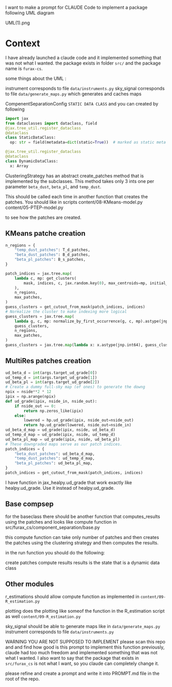 I want to make a prompt for CLAUDE Code to implement a package following UML diagram

UML(1).png

# Context 

I have already launched a claude code and it implemented something that was not what I wanted.
the package exists in folder `src/` and the package name is `furax-cs`.

some things about the UML : 

instrument corresponds to file `data/instruments.py`
sky_signal corresponds to file `data/generate_maps.py` which generates and caches maps

CompenentSeparationConfig `STATIC DATA CLASS` and you can created by following 

```py
import jax
from dataclasses import dataclass, field
@jax.tree_util.register_dataclass
@dataclass
class StaticDataClass:
  op: str = field(metadata=dict(static=True))  # marked as static meta field.

@jax.tree_util.register_dataclass
@dataclass
class DynamicDataClass:
  x: Array
```

ClusteringStrategy has an abstract create_patches method that is implemented by the subclasses.
This method takes only 3 ints one per parameter `beta_dust`, `beta_pl`, and `temp_dust`.

This should be called each time in another function that creates the patches.
You should like in scripts 
content/08-KMeans-model.py
content/05-PTEP-model.py


to see how the patches are created. 

## KMeans patche creation

```python
n_regions = {
    "temp_dust_patches": T_d_patches,
    "beta_dust_patches": B_d_patches,
    "beta_pl_patches": B_s_patches,
}

patch_indices = jax.tree.map(
    lambda c, mp: get_clusters(
        mask, indices, c, jax.random.key(0), max_centroids=mp, initial_sample_size=1
    ),
    n_regions,
    max_patches,
)
guess_clusters = get_cutout_from_mask(patch_indices, indices)
# Normalize the cluster to make indexing more logical
guess_clusters = jax.tree.map(
    lambda g, c, mp: normalize_by_first_occurrence(g, c, mp).astype(jnp.int64),
    guess_clusters,
    n_regions,
    max_patches,
)
guess_clusters = jax.tree.map(lambda x: x.astype(jnp.int64), guess_clusters)
```

## MultiRes patches creation

```py
ud_beta_d = int(args.target_ud_grade[0])
ud_temp_d = int(args.target_ud_grade[1])
ud_beta_pl = int(args.target_ud_grade[2])
# Create a dummy full-sky map (of ones) to generate the downg
npix = nside**2 * 12
ipix = np.arange(npix)
def ud_grade(ipix, nside_in, nside_out):
    if nside_out == 0:
        return np.zeros_like(ipix)
    else:
        lowered = hp.ud_grade(ipix, nside_out=nside_out)
        return hp.ud_grade(lowered, nside_out=nside_in)
ud_beta_d_map = ud_grade(ipix, nside, ud_beta_d)
ud_temp_d_map = ud_grade(ipix, nside, ud_temp_d)
ud_beta_pl_map = ud_grade(ipix, nside, ud_beta_pl)
# These downgraded maps serve as our patch indices.
patch_indices = {
    "beta_dust_patches": ud_beta_d_map,
    "temp_dust_patches": ud_temp_d_map,
    "beta_pl_patches": ud_beta_pl_map,
}
patch_indices = get_cutout_from_mask(patch_indices, indices)
```

I have function in jax_healpy.ud_grade that work exactly like healpy.ud_grade.
Use it instead of healpy.ud_grade.

## Base compsep

for the baseclass
there should be another function that computes_results using the patches and looks like compute function in src/furax_cs/component_separation/base.py

this compute function can take only number of patches and then creates the patches using the clustering strategy and then computes the results.

in the run function you should do the following:

create patches
compute results
results is the state that is a dynamic data class

## Other modules

r_estimations should allow compute function as implemented in `content/09-R_estimation.py`

plotting does the plotting like someof the function in the R_estimation script as well `content/09-R_estimation.py`

sky_signal should be able to generate maps like in `data/generate_maps.py`
instrument corresponds to file `data/instruments.py`

WARNING YOU ARE NOT SUPPOSED TO IMPLEMENT
please scan this repo and and find how good is this prompt to implement this function
previously, claude had too much freedom and implemented something that was not what I wanted.
I also want to say that the package that exists in `src/furax_cs` is not what I want, so you claude can completely change it.

please refine and create a prompt and write it into PROMPT.md file in the root of the repo.